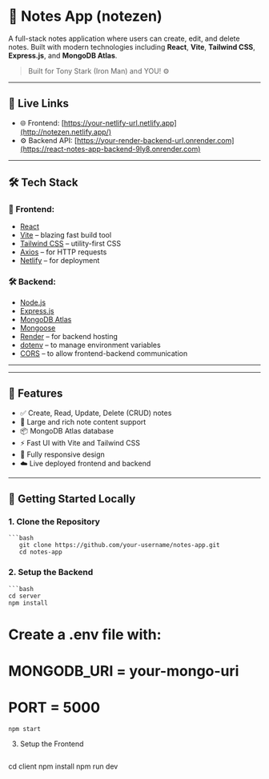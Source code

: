 # 📝 Notes App (notezen)

A full-stack notes application where users can create, edit, and delete notes. Built with modern technologies including **React**, **Vite**, **Tailwind CSS**, **Express.js**, and **MongoDB Atlas**.

> Built for Tony Stark (Iron Man) and YOU! ⚙️

---

## 🔗 Live Links

- 🌐 Frontend: [https://your-netlify-url.netlify.app](http://notezen.netlify.app/)
- ⚙️ Backend API: [https://your-render-backend-url.onrender.com](https://react-notes-app-backend-9ly8.onrender.com)

---

## 🛠️ Tech Stack

### 🚀 Frontend:
- [React](https://reactjs.org/)
- [Vite](https://vitejs.dev/) – blazing fast build tool
- [Tailwind CSS](https://tailwindcss.com/) – utility-first CSS
- [Axios](https://axios-http.com/) – for HTTP requests
- [Netlify](https://netlify.com/) – for deployment

### 🛠️ Backend:
- [Node.js](https://nodejs.org/)
- [Express.js](https://expressjs.com/)
- [MongoDB Atlas](https://www.mongodb.com/cloud/atlas)
- [Mongoose](https://mongoosejs.com/)
- [Render](https://render.com/) – for backend hosting
- [dotenv](https://www.npmjs.com/package/dotenv) – to manage environment variables
- [CORS](https://www.npmjs.com/package/cors) – to allow frontend-backend communication

---


---

## 🌟 Features

- ✅ Create, Read, Update, Delete (CRUD) notes
- 🧠 Large and rich note content support
- 📦 MongoDB Atlas database
- ⚡ Fast UI with Vite and Tailwind CSS
- 📱 Fully responsive design
- ☁️ Live deployed frontend and backend

---

## 🔧 Getting Started Locally

### 1. Clone the Repository
    ```bash
       git clone https://github.com/your-username/notes-app.git
       cd notes-app

###  2. Setup the Backend
    ```bash
    cd server
    npm install
# Create a .env file with:
# MONGODB_URI = your-mongo-uri
# PORT = 5000
    npm start
3. Setup the Frontend
     ```bash
cd client
npm install
npm run dev

